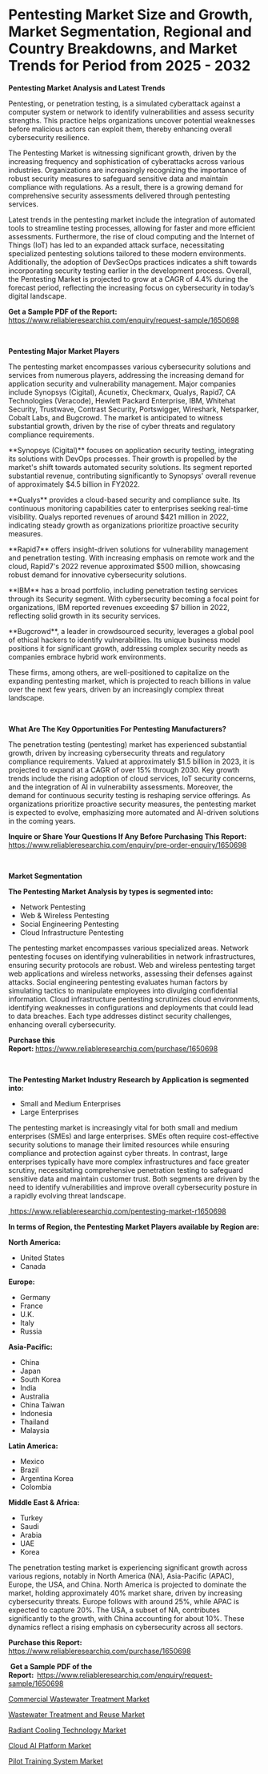 <p><h1>Pentesting Market Size and Growth, Market Segmentation, Regional and Country Breakdowns, and Market Trends for Period from 2025 -  2032</h1></p><p><strong>Pentesting Market Analysis and Latest Trends</strong></p>
<p><p>Pentesting, or penetration testing, is a simulated cyberattack against a computer system or network to identify vulnerabilities and assess security strengths. This practice helps organizations uncover potential weaknesses before malicious actors can exploit them, thereby enhancing overall cybersecurity resilience.</p><p>The Pentesting Market is witnessing significant growth, driven by the increasing frequency and sophistication of cyberattacks across various industries. Organizations are increasingly recognizing the importance of robust security measures to safeguard sensitive data and maintain compliance with regulations. As a result, there is a growing demand for comprehensive security assessments delivered through pentesting services. </p><p>Latest trends in the pentesting market include the integration of automated tools to streamline testing processes, allowing for faster and more efficient assessments. Furthermore, the rise of cloud computing and the Internet of Things (IoT) has led to an expanded attack surface, necessitating specialized pentesting solutions tailored to these modern environments. Additionally, the adoption of DevSecOps practices indicates a shift towards incorporating security testing earlier in the development process. Overall, the Pentesting Market is projected to grow at a CAGR of 4.4% during the forecast period, reflecting the increasing focus on cybersecurity in today’s digital landscape.</p></p>
<p><strong>Get a Sample PDF of the Report:&nbsp;</strong> <a href="https://www.reliableresearchiq.com/enquiry/request-sample/1650698?utm_campaign=1141&utm_medium=2&utm_source=Github&utm_content=ia&utm_term=09032025&utm_id=pentesting">https://www.reliableresearchiq.com/enquiry/request-sample/1650698</a></p>
<p>&nbsp;</p>
<p><strong>Pentesting Major Market Players</strong></p>
<p><p>The pentesting market encompasses various cybersecurity solutions and services from numerous players, addressing the increasing demand for application security and vulnerability management. Major companies include Synopsys (Cigital), Acunetix, Checkmarx, Qualys, Rapid7, CA Technologies (Veracode), Hewlett Packard Enterprise, IBM, Whitehat Security, Trustwave, Contrast Security, Portswigger, Wireshark, Netsparker, Cobalt Labs, and Bugcrowd. The market is anticipated to witness substantial growth, driven by the rise of cyber threats and regulatory compliance requirements.</p><p>**Synopsys (Cigital)** focuses on application security testing, integrating its solutions with DevOps processes. Their growth is propelled by the market's shift towards automated security solutions. Its segment reported substantial revenue, contributing significantly to Synopsys' overall revenue of approximately $4.5 billion in FY2022.</p><p>**Qualys** provides a cloud-based security and compliance suite. Its continuous monitoring capabilities cater to enterprises seeking real-time visibility. Qualys reported revenues of around $421 million in 2022, indicating steady growth as organizations prioritize proactive security measures.</p><p>**Rapid7** offers insight-driven solutions for vulnerability management and penetration testing. With increasing emphasis on remote work and the cloud, Rapid7's 2022 revenue approximated $500 million, showcasing robust demand for innovative cybersecurity solutions.</p><p>**IBM** has a broad portfolio, including penetration testing services through its Security segment. With cybersecurity becoming a focal point for organizations, IBM reported revenues exceeding $7 billion in 2022, reflecting solid growth in its security services.</p><p>**Bugcrowd**, a leader in crowdsourced security, leverages a global pool of ethical hackers to identify vulnerabilities. Its unique business model positions it for significant growth, addressing complex security needs as companies embrace hybrid work environments.</p><p>These firms, among others, are well-positioned to capitalize on the expanding pentesting market, which is projected to reach billions in value over the next few years, driven by an increasingly complex threat landscape.</p></p>
<p>&nbsp;</p>
<p><strong>What Are The Key Opportunities For Pentesting Manufacturers?</strong></p>
<p><p>The penetration testing (pentesting) market has experienced substantial growth, driven by increasing cybersecurity threats and regulatory compliance requirements. Valued at approximately $1.5 billion in 2023, it is projected to expand at a CAGR of over 15% through 2030. Key growth trends include the rising adoption of cloud services, IoT security concerns, and the integration of AI in vulnerability assessments. Moreover, the demand for continuous security testing is reshaping service offerings. As organizations prioritize proactive security measures, the pentesting market is expected to evolve, emphasizing more automated and AI-driven solutions in the coming years.</p></p>
<p><strong>Inquire or Share Your Questions If Any Before Purchasing This Report:</strong> <a href="https://www.reliableresearchiq.com/enquiry/pre-order-enquiry/1650698?utm_campaign=1141&utm_medium=2&utm_source=Github&utm_content=ia&utm_term=09032025&utm_id=pentesting">https://www.reliableresearchiq.com/enquiry/pre-order-enquiry/1650698</a></p>
<p>&nbsp;</p>
<p><strong>Market Segmentation</strong></p>
<p><strong>The Pentesting Market Analysis by types is segmented into:</strong></p>
<p><ul><li>Network Pentesting</li><li>Web & Wireless Pentesting</li><li>Social Engineering Pentesting</li><li>Cloud Infrastructure Pentesting</li></ul></p>
<p><p>The pentesting market encompasses various specialized areas. Network pentesting focuses on identifying vulnerabilities in network infrastructures, ensuring security protocols are robust. Web and wireless pentesting target web applications and wireless networks, assessing their defenses against attacks. Social engineering pentesting evaluates human factors by simulating tactics to manipulate employees into divulging confidential information. Cloud infrastructure pentesting scrutinizes cloud environments, identifying weaknesses in configurations and deployments that could lead to data breaches. Each type addresses distinct security challenges, enhancing overall cybersecurity.</p></p>
<p><strong>Purchase this Report:&nbsp;</strong><a href="https://www.reliableresearchiq.com/purchase/1650698?utm_campaign=1141&utm_medium=2&utm_source=Github&utm_content=ia&utm_term=09032025&utm_id=pentesting">https://www.reliableresearchiq.com/purchase/1650698</a></p>
<p>&nbsp;</p>
<p><strong>The Pentesting Market Industry Research by Application is segmented into:</strong></p>
<p><ul><li>Small and Medium Enterprises</li><li>Large Enterprises</li></ul></p>
<p><p>The pentesting market is increasingly vital for both small and medium enterprises (SMEs) and large enterprises. SMEs often require cost-effective security solutions to manage their limited resources while ensuring compliance and protection against cyber threats. In contrast, large enterprises typically have more complex infrastructures and face greater scrutiny, necessitating comprehensive penetration testing to safeguard sensitive data and maintain customer trust. Both segments are driven by the need to identify vulnerabilities and improve overall cybersecurity posture in a rapidly evolving threat landscape.</p></p>
<p><a href="https://www.reliableresearchiq.com/pentesting-market-r1650698?utm_campaign=1141&utm_medium=2&utm_source=Github&utm_content=ia&utm_term=09032025&utm_id=pentesting">&nbsp;https://www.reliableresearchiq.com/pentesting-market-r1650698</a></p>
<p><strong>In terms of Region, the Pentesting Market Players available by Region are:</strong></p>
<p>
    <p> <strong> North America: </strong>
        <ul>
            <li>United States</li>
            <li>Canada</li>
        </ul>
        </p> 
    <p> <strong> Europe: </strong>
        <ul>
            <li>Germany</li>
            <li>France</li>
            <li>U.K.</li>
            <li>Italy</li>
            <li>Russia</li>
        </ul>
        </p> 
    <p> <strong> Asia-Pacific: </strong>
        <ul>
            <li>China</li>
            <li>Japan</li>
            <li>South Korea</li>
            <li>India</li>
            <li>Australia</li>
            <li>China Taiwan</li>
            <li>Indonesia</li>
            <li>Thailand</li>
            <li>Malaysia</li>
        </ul>
        </p> 
    <p> <strong> Latin America: </strong>
        <ul>
            <li>Mexico</li>
            <li>Brazil</li>
            <li>Argentina Korea</li>
            <li>Colombia</li>
        </ul>
        </p> 
    <p> <strong> Middle East & Africa: </strong>
        <ul>
            <li>Turkey</li>
            <li>Saudi</li>
            <li>Arabia</li>
            <li>UAE</li>
            <li>Korea</li>
        </ul>
    </p>
    </p>
<p><p>The penetration testing market is experiencing significant growth across various regions, notably in North America (NA), Asia-Pacific (APAC), Europe, the USA, and China. North America is projected to dominate the market, holding approximately 40% market share, driven by increasing cybersecurity threats. Europe follows with around 25%, while APAC is expected to capture 20%. The USA, a subset of NA, contributes significantly to the growth, with China accounting for about 10%. These dynamics reflect a rising emphasis on cybersecurity across all sectors.</p></p>
<p><strong>Purchase this Report: </strong><a href="https://www.reliableresearchiq.com/purchase/1650698?utm_campaign=1141&utm_medium=2&utm_source=Github&utm_content=ia&utm_term=09032025&utm_id=pentesting">https://www.reliableresearchiq.com/purchase/1650698</a></p>
<p>&nbsp;<strong>Get a Sample PDF of the Report:&nbsp;&nbsp;</strong><a href="https://www.reliableresearchiq.com/enquiry/request-sample/1650698?utm_campaign=1141&utm_medium=2&utm_source=Github&utm_content=ia&utm_term=09032025&utm_id=pentesting">https://www.reliableresearchiq.com/enquiry/request-sample/1650698</a></p>
<p><strong></strong></p>
<p><p><a href="https://github.com/ebalabenoot/Market-Research-Report-List-1/blob/main/commercial-wastewater-treatment-market.md?utm_campaign=1141&utm_medium=2&utm_source=Github&utm_content=ia&utm_term=09032025&utm_id=pentesting">Commercial Wastewater Treatment Market</a></p><p><a href="https://github.com/qianyateina/Market-Research-Report-List-1/blob/main/wastewater-treatment-and-reuse-market.md?utm_campaign=1141&utm_medium=2&utm_source=Github&utm_content=ia&utm_term=09032025&utm_id=pentesting">Wastewater Treatment and Reuse Market</a></p><p><a href="https://github.com/cwasicioaie/Market-Research-Report-List-1/blob/main/radiant-cooling-technology-market.md?utm_campaign=1141&utm_medium=2&utm_source=Github&utm_content=ia&utm_term=09032025&utm_id=pentesting">Radiant Cooling Technology Market</a></p><p><a href="https://github.com/nellygussisy/Market-Research-Report-List-1/blob/main/cloud-ai-platform-market.md?utm_campaign=1141&utm_medium=2&utm_source=Github&utm_content=ia&utm_term=09032025&utm_id=pentesting">Cloud AI Platform Market</a></p><p><a href="https://github.com/handyiongikg/Market-Research-Report-List-1/blob/main/pilot-training-system-market.md?utm_campaign=1141&utm_medium=2&utm_source=Github&utm_content=ia&utm_term=09032025&utm_id=pentesting">Pilot Training System Market</a></p></p>